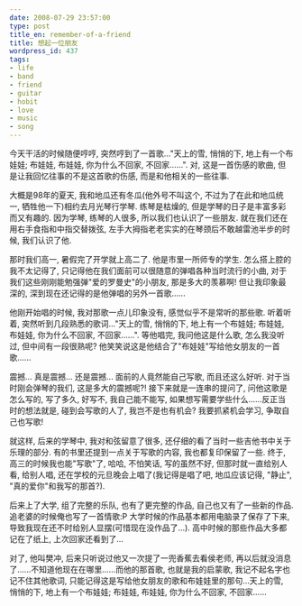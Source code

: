 ```yaml
---
date: 2008-07-29 23:57:00
type: post
title_en: remember-of-a-friend
title: 想起一位朋友
wordpress_id: 437
tags:
- life
- band
- friend
- guitar
- hobit
- love
- music
- song
---
```


今天干活的时候随便哼哼, 突然哼到了一首歌..."天上的雪, 悄悄的下, 地上有一个布娃娃; 布娃娃, 布娃娃, 你为什么不回家, 不回家......". 对, 这是一首伤感的歌曲, 但是让我回忆往事的不是这首歌的伤感, 而是和他相关的一些往事.

大概是98年的夏天, 我和地瓜还有冬瓜(他外号不叫这个, 不过为了在此和地瓜统一, 牺牲他一下)相约去月光琴行学琴. 练琴是枯燥的, 但是学琴的日子是丰富多彩而又有趣的. 因为学琴, 练琴的人很多, 所以我们也认识了一些朋友. 就在我们还在用右手食指和中指交替拨弦, 左手大拇指老老实实的在琴颈后不敢越雷池半步的时候, 我们认识了他.

那时我们高一, 暑假完了开学就上高二了. 他是市里一所师专的学生. 怎么搭上腔的我不太记得了, 只记得他在我们面前可以很随意的弹唱各种当时流行的小曲, 对于我们这些刚刚能勉强弹"爱的罗曼史"的小朋友, 那是多大的羡慕啊! 但让我印象最深的, 深到现在还记得的是他弹唱的另外一首歌......

他刚开始唱的时候, 我对那歌一点儿印象没有, 感觉似乎不是常听的那些歌. 听着听着, 突然听到几段熟悉的歌词..."天上的雪, 悄悄的下, 地上有一个布娃娃; 布娃娃, 布娃娃, 你为什么不回家, 不回家......". 等他唱完, 我问他这是什么歌, 怎么我没听过, 但中间有一段很熟呢? 他笑笑说这是他结合了"布娃娃"写给他女朋友的一首歌......

震撼... 真是震撼... 还是震撼... 面前的人竟然能自己写歌, 而且还这么好听. 对于当时刚会弹琴的我们, 这是多大的震撼呢?! 接下来就是一连串的提问了, 问他这歌是怎么写的, 写了多久, 好写不, 我自己能不能写, 如果想写需要学些什么......反正当时的想法就是, 碰到会写歌的人了, 我岂不是也有机会? 我要抓紧机会学习, 争取自己也写歌!

就这样, 后来的学琴中, 我对和弦留意了很多, 还仔细的看了当时一些吉他书中关于乐理的部分. 有的书里还提到一点关于写歌的内容, 我也都复印保留了一些. 终于, 高三的时候我也能"写歌"了, 哈哈, 不怕笑话, 写的虽然不好, 但那时就一直给别人看, 给别人唱, 还在学校的元旦晚会上唱了(我记得是唱了吧, 地瓜应该记得, "静止", "真的爱你"和我写的那首?).

后来上了大学, 组了完整的乐队, 也有了更完整的作品, 自己也又有了一些新的作品. 追老婆的时候俺也写了一首情歌:P 大学时候的作品基本都用电脑录了保存了下来, 导致我现在还不时给别人显摆(可惜现在没作品了...). 高中时候的那些作品大多都记在了纸上, 上次回家还看到了...

对了, 他叫樊冲, 后来只听说过他又一次提了一兜香蕉去看侯老师, 再以后就没消息了......不知道他现在在哪里......而他的那首歌, 也就是我的启蒙歌, 我记不起名字也记不住其他歌词, 只能记得这是写给他女朋友的歌和布娃娃里的那句...天上的雪, 悄悄的下, 地上有一个布娃娃; 布娃娃, 布娃娃, 你为什么不回家, 不回家......

